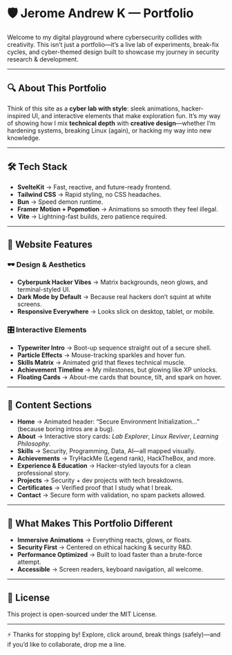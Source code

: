 # 🛡️ Jerome Andrew K — Portfolio  

Welcome to my digital playground where cybersecurity collides with creativity. This isn’t just a portfolio—it’s a live lab of experiments, break-fix cycles, and cyber-themed design built to showcase my journey in security research & development.  

---

## 🔍 About This Portfolio  

Think of this site as a **cyber lab with style**: sleek animations, hacker-inspired UI, and interactive elements that make exploration fun. It’s my way of showing how I mix **technical depth** with **creative design**—whether I’m hardening systems, breaking Linux (again), or hacking my way into new knowledge.  

---

## 🛠️ Tech Stack  

- **SvelteKit** → Fast, reactive, and future-ready frontend.  
- **Tailwind CSS** → Rapid styling, no CSS headaches.  
- **Bun** → Speed demon runtime.  
- **Framer Motion + Popmotion** → Animations so smooth they feel illegal.  
- **Vite** → Lightning-fast builds, zero patience required.  

---

## 🎨 Website Features  

### 🕶️ Design & Aesthetics  
- **Cyberpunk Hacker Vibes** → Matrix backgrounds, neon glows, and terminal-styled UI.  
- **Dark Mode by Default** → Because real hackers don’t squint at white screens.  
- **Responsive Everywhere** → Looks slick on desktop, tablet, or mobile.  

### 🎛️ Interactive Elements  
- **Typewriter Intro** → Boot-up sequence straight out of a secure shell.  
- **Particle Effects** → Mouse-tracking sparkles and hover fun.  
- **Skills Matrix** → Animated grid that flexes technical muscle.  
- **Achievement Timeline** → My milestones, but glowing like XP unlocks.  
- **Floating Cards** → About-me cards that bounce, tilt, and spark on hover.  

---

## 📂 Content Sections  

- **Home** → Animated header: “Secure Environment Initialization…” (because boring intros are a bug).  
- **About** → Interactive story cards: *Lab Explorer*, *Linux Reviver*, *Learning Philosophy*.  
- **Skills** → Security, Programming, Data, AI—all mapped visually.  
- **Achievements** → TryHackMe (Legend rank), HackTheBox, and more.  
- **Experience & Education** → Hacker-styled layouts for a clean professional story.  
- **Projects** → Security + dev projects with tech breakdowns.  
- **Certificates** → Verified proof that I study what I break.  
- **Contact** → Secure form with validation, no spam packets allowed.  

---

## 🌟 What Makes This Portfolio Different  

- **Immersive Animations** → Everything reacts, glows, or floats.  
- **Security First** → Centered on ethical hacking & security R&D.  
- **Performance Optimized** → Built to load faster than a brute-force attempt.  
- **Accessible** → Screen readers, keyboard navigation, all welcome.  

---

## 📜 License  

This project is open-sourced under the MIT License.  

---

⚡ Thanks for stopping by! Explore, click around, break things (safely)—and if you’d like to collaborate, drop me a line.  
